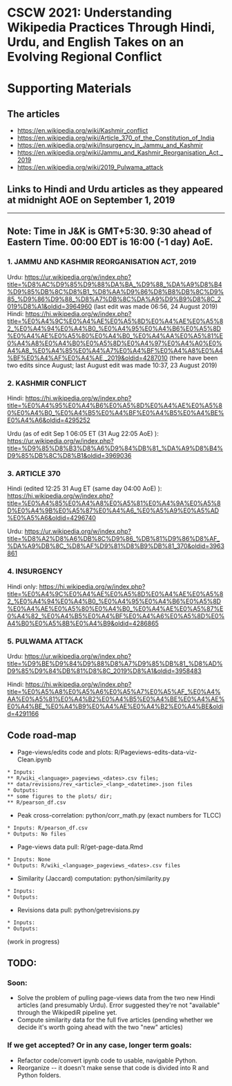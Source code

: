 # CSCW 2021: Understanding Wikipedia Practices Through Hindi, Urdu, and English Takes on an Evolving Regional Conflict
# Supporting Materials

## The articles

- https://en.wikipedia.org/wiki/Kashmir_conflict
- https://en.wikipedia.org/wiki/Article_370_of_the_Constitution_of_India
- https://en.wikipedia.org/wiki/Insurgency_in_Jammu_and_Kashmir
- https://en.wikipedia.org/wiki/Jammu_and_Kashmir_Reorganisation_Act,_2019
- https://en.wikipedia.org/wiki/2019_Pulwama_attack

## Links to Hindi and Urdu articles as they appeared at midnight AOE on September 1, 2019
------
Note: Time in J&K is GMT+5:30. 9:30 ahead of Eastern Time. 00:00 EDT is 16:00 (-1 day) AoE.
------
### 1. JAMMU AND KASHMIR REORGANISATION ACT, 2019

Urdu: https://ur.wikipedia.org/w/index.php?title=%D8%AC%D9%85%D9%88%DA%BA_%D9%88_%DA%A9%D8%B4%D9%85%DB%8C%D8%B1_%D8%AA%D9%86%D8%B8%DB%8C%D9%85_%D9%86%D9%88_%D8%A7%DB%8C%DA%A9%D9%B9%D8%8C_2019%D8%A1&oldid=3964960 (last edit was made 06:56, 24 August 2019)
Hindi: https://hi.wikipedia.org/w/index.php?title=%E0%A4%9C%E0%A4%AE%E0%A5%8D%E0%A4%AE%E0%A5%82_%E0%A4%94%E0%A4%B0_%E0%A4%95%E0%A4%B6%E0%A5%8D%E0%A4%AE%E0%A5%80%E0%A4%B0_%E0%A4%AA%E0%A5%81%E0%A4%A8%E0%A4%B0%E0%A5%8D%E0%A4%97%E0%A4%A0%E0%A4%A8_%E0%A4%85%E0%A4%A7%E0%A4%BF%E0%A4%A8%E0%A4%BF%E0%A4%AF%E0%A4%AE,_2019&oldid=4287010 (there have been two edits since August; last August edit was made 10:37, 23 August 2019)

### 2. KASHMIR CONFLICT

Hindi: https://hi.wikipedia.org/w/index.php?title=%E0%A4%95%E0%A4%B6%E0%A5%8D%E0%A4%AE%E0%A5%80%E0%A4%B0_%E0%A4%B5%E0%A4%BF%E0%A4%B5%E0%A4%BE%E0%A4%A6&oldid=4295252

Urdu (as of edit Sep 1 06:05 ET (31 Aug 22:05 AoE) ): https://ur.wikipedia.org/w/index.php?title=%D9%85%D8%B3%D8%A6%D9%84%DB%81_%DA%A9%D8%B4%D9%85%DB%8C%D8%B1&oldid=3969036

### 3. ARTICLE 370

Hindi (edited 12:25 31 Aug ET (same day 04:00 AoE) ): https://hi.wikipedia.org/w/index.php?title=%E0%A4%85%E0%A4%A8%E0%A5%81%E0%A4%9A%E0%A5%8D%E0%A4%9B%E0%A5%87%E0%A4%A6_%E0%A5%A9%E0%A5%AD%E0%A5%A6&oldid=4296740

Urdu: https://ur.wikipedia.org/w/index.php?title=%D8%A2%D8%A6%DB%8C%D9%86_%DB%81%D9%86%D8%AF_%DA%A9%DB%8C_%D8%AF%D9%81%D8%B9%DB%81_370&oldid=3963861

### 4. INSURGENCY

Hindi only: https://hi.wikipedia.org/w/index.php?title=%E0%A4%9C%E0%A4%AE%E0%A5%8D%E0%A4%AE%E0%A5%82_%E0%A4%94%E0%A4%B0_%E0%A4%95%E0%A4%B6%E0%A5%8D%E0%A4%AE%E0%A5%80%E0%A4%B0_%E0%A4%AE%E0%A5%87%E0%A4%82_%E0%A4%B5%E0%A4%BF%E0%A4%A6%E0%A5%8D%E0%A4%B0%E0%A5%8B%E0%A4%B9&oldid=4286865

### 5. PULWAMA ATTACK

Urdu: https://ur.wikipedia.org/w/index.php?title=%D9%BE%D9%84%D9%88%D8%A7%D9%85%DB%81_%D8%AD%D9%85%D9%84%DB%81%D8%8C_2019%D8%A1&oldid=3958483

Hindi:
https://hi.wikipedia.org/w/index.php?title=%E0%A5%A8%E0%A5%A6%E0%A5%A7%E0%A5%AF_%E0%A4%AA%E0%A5%81%E0%A4%B2%E0%A4%B5%E0%A4%BE%E0%A4%AE%E0%A4%BE_%E0%A4%B9%E0%A4%AE%E0%A4%B2%E0%A4%BE&oldid=4291166


## Code road-map
* Page-views/edits code and plots: R/Pageviews-edits-data-viz-Clean.ipynb
```
* Inputs: 
** R/wiki_<language>_pageviews_<dates>.csv files; 
** data/revisions/rev_<article>_<lang>_<datetime>.json files
* Outputs: 
** some figures to the plots/ dir; 
** R/pearson_df.csv
```
* Peak cross-correlation: python/corr_math.py (exact numbers for TLCC)
```
* Inputs: R/pearson_df.csv
* Outputs: No files
```
* Page-views data pull: R/get-page-data.Rmd
```
* Inputs: None
* Outputs: R/wiki_<language>_pageviews_<dates>.csv files
```
* Similarity (Jaccard) computation: python/similarity.py
```
* Inputs:
* Outputs:
```
* Revisions data pull: python/getrevisions.py
```
* Inputs:
* Outputs:
```
(work in progress)

## TODO:
### Soon:
* Solve the problem of pulling page-views data from the two new Hindi articles (and presumably Urdu). Error suggested they're not "available" through the WikipediR pipeline yet.
* Compute similarity data for the full five articles (pending whether we decide it's worth going ahead with the two "new" articles)
### If we get accepted? Or in any case, longer term goals:
* Refactor code/convert ipynb code to usable, navigable Python.
* Reorganize -- it doesn't make sense that code is divided into R and Python folders.


